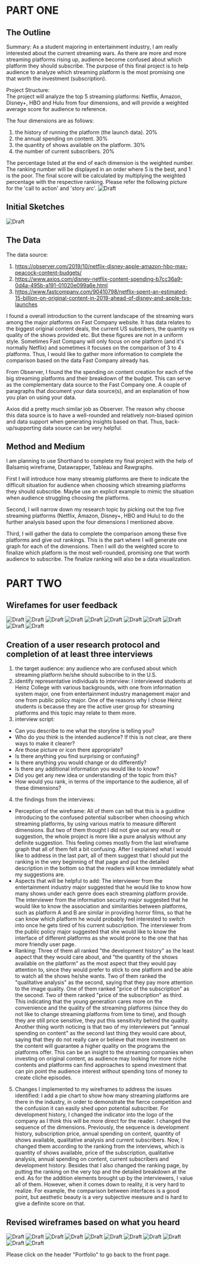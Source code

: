 # PART ONE
## The Outline
Summary:
As a student majoring in entertainment industry, I am really interested about the current streaming wars. As there are more and more streaming platforms rising up, audience become confused about which platform they should subscribe. The purpose of this final project is to help audience to analyze which streaming platform is the most promising one that worth the investment (subscription). 

Project Structure:  
The project will analyze the top 5 streaming platforms: Netflix, Amazon, Disney+, HBO and Hulu from four dimensions, and will provide a weighted average score for audience to reference.

The four dimensions are as follows:
1. the history of running the platform (the launch data). 20% 
2. the annual spending on content. 30%
3. the quantity of shows available on the platform. 30%
4. the number of current subscribers. 20%

The percentage listed at the end of each dimension is the weighted number. The ranking number will be displayed in an order where 5 is the best, and 1 is the poor. The final score will be calculated by multiplying the weighted percentage with the respective ranking.
Please refer the following picture for the 'call to action' and 'story arc'.
![Draft](3.jpg)

## Initial Sketches
![Draft](1.jpg)

## The Data
The data source:
1. https://observer.com/2019/10/netflix-disney-apple-amazon-hbo-max-peacock-content-budgets/
2. https://www.axios.com/disney-netflix-content-spending-b7cc36a9-0d4a-495b-a191-01020e099a6e.html
3. https://www.fastcompany.com/90410798/netflix-spent-an-estimated-15-billion-on-original-content-in-2019-ahead-of-disney-and-apple-tvs-launches

I found a overall introduction to the current landscape of the streaming wars among the major platforms on Fast Company website. It has data relates to the biggest original content deals, the current US subsribers, the quantity vs quality of the shows provided etc. But these figures are not in a uniform style. Sometimes Fast Company will only focus on one platform (and it's normally Netflix) and sometimes it focuses on the comparison of 3 to 4 platforms. Thus, I would like to gather more information to complete the comparison based on the data Fast Company already has.

From Observer, I found the the spending on content creation for each of the big streaming platforms and their breakdown of the budget. This can serve as the complementary data source to the Fast Company one.
A couple of paragraphs that document your data source(s), and an explanation of how you plan on using your data. 

Axios did a pretty much similar job as Observer. The reason why choose this data source is to have a well-rounded and relatively non-biased opinion and data support when generating insights based on that. Thus, back-up/supporting data source can be very helpful.

## Method and Medium
I am planning to use Shorthand to complete my final project with the help of Balsamiq wireframe, Datawrapper, Tableau and Rawgraphs.

First I will introduce how many streamig platforms are there to indicate the difficult situation for audience when choosing which streaming platforms they should subscribe. Maybe use an explicit example to mimic the situation when audience struggling choosing the platforms.

Second, I will narrow down my research topic by picking out the top five streaming platforms (Netflix, Amazon, Disney+, HBO and Hulu) to do the further analysis based upon the four dimensions I mentioned above.

Third, I will gather the data to complete the comparison among these five platforms and give out rankings. This is the part where I will generate one graph for each of the dimensions. Then I will do the weighted score to finalize which platform is the most well-rounded, promising one that worth audience to subscribe. The finalize ranking will also be a data visualization.


# PART TWO
## Wirefames for user feedback
![Draft](W1.png)
![Draft](W2.png)
![Draft](W3.png)
![Draft](W4.png)
![Draft](W5.png)
![Draft](W6.png)
![Draft](W7.png)
![Draft](W8.png)
![Draft](W9.png)
![Draft](W10.png)
![Draft](W11.png)

## Creation of a user research protocol and completion of at least three interviews
1. the target audience: any audience who are confused about which streaming platform he/she should subscribe to in the U.S.
2. identify representative individuals to interview: I interviewed students at Heinz College with various backgrounds, with one from information system major, one from entertainment industry management major and one from public policy major. One of the reasons why I chose Heinz students is because they are the active user group for streaming platforms and this topic may relate to them more.
3. interview script:
- Can you describe to me what the storyline is telling you?
- Who do you think is the intended audience? If this is not clear, are there ways to make it clearer?
- Are those picture or icon there appropriate?
- Is there anything you find surprising or confusing?
-	Is there anything you would change or do differently?
-	Is there any additional information you would like to know?
-	Did you get any new idea or understanding of the topic from this?
-	How would you rank, in terms of the importance to the audience, all of these dimensions?
4. the findings from the interviews:
- Perception of the wireframe:
All of them can tell that this is a guidline introducing to the confused potential subscriber when choosing which streaming platforms, by using various matrix to measure different dimensions. But two of them thought I did not give out any result or suggestion, the whole project is more like a pure analysis without any definite suggestion. This feeling comes mostly from the last wireframe graph that all of them felt a bit confusing. After I explained what I would like to address in the last part, all of them suggest that I should put the ranking in the very beginning of that page and put the detailed description in the bottom so that the readers will know immediately what my suggestions are.
- Aspects that will be helpful to add:
The interviewer from the entertainment industry major suggested that he would like to know how many shows under each genre does each streaming platform provide. The interviewer from the information security major suggested that he would like to know the association and similarities between platforms, such as platform A and B are similar in providing horror films, so that he can know which platform he would probably feel interested to switch into once he gets tired of his current subscription. The interviewer from the public policy major suggested that she would like to know the interface of different platforms as she would prone to the one that has more friendly user page.
-	Ranking:
Three of them all ranked "the development history" as the least aspect that they would care about, and "the quantity of the shows available on the platform" as the most aspect that they would pay attention to, since they would prefer to stick to one platform and be able to watch all the shows he/she wants. Two of them ranked the "qualitative analysis" as the second, saying that they pay more attention to the image quality. One of them ranked "price of the subscription" as the second. Two of them ranked "price of the subscription" as third. This indicating that the young generation cares more on the convenience and the quality of the streaming platforms (since they do not like to change streaming platforms from time to time), and though they are still price sensitive, they put this sensitivity behind the quality. Another thing worth noticing is that two of my interviewers put "annual spending on content" as the second last thing they would care about, saying that they do not really care or believe that more investment on the content will guarantee a higher quality on the programs the platforms offer. This can be an insight to the streaming companies when investing on original content, as audience may looking for more niche contents and platforms can find approaches to spend investment that can pin point the audience interest without spending tons of money to create cliche episodes.

5. Changes I implemented to my wireframes to address the issues identified:
I add a pie chart to show how many streaming platforms are there in the industry, in order to demonstrate the fierce competition and the confusion it can easily shed upon potential subscriber. For development history, I changed the indicator into the logo of the company as I think this will be more direct for the reader. I changed the sequence of the dimensions. Previously, the sequence is development history, subscription price, annual spending on content, quantity of shows available, qualitative analysis and current subscribers. Now, I changed them according to the ranking from the interviews, which is quantity of shows available, price of the subscription, qualitative analysis, annual spending on content, current subscribers and development history. Besides that I also changed the ranking page, by putting the ranking on the very top and the detailed breakdown at the end. As for the addition elements brought up by the interviewers, I value all of them. However, when it comes down to reality, it is very hard to realize. For example, the comparison between interfaces is a good point, but aesthetic beauty is a very subjective measure and is hard to give a definite score on that.

## Revised wireframes based on what you heard
![Draft](W1.png)
![Draft](W2.png)
![Draft](WF1.png)
![Draft](WF2.png)
![Draft](WF3.png)
![Draft](WF4.png)
![Draft](WF5.png)
![Draft](WF6.png)
![Draft](WF7.png)
![Draft](WF8.png)
![Draft](WF9.png)

Please click on the header "Portfolio" to go back to the front page.
